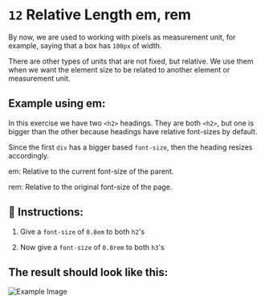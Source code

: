# `12` Relative Length em, rem

By now, we are used to working with pixels as measurement unit, for example, saying that a box has `100px` of width.

There are other types of units that are not fixed, but relative. We use them when we want the element size to be related to another element or measurement unit.

## Example using em:

In this exercise we have two `<h2>` headings. They are both `<h2>`, but one is bigger than the other because headings have relative font-sizes by default. 

Since the first `div` has a bigger based `font-size`, then the heading resizes accordingly.

em: Relative to the current font-size of the parent.

rem: Relative to the original font-size of the page.


## 📝 Instructions:

1. Give a `font-size` of `0.8em` to both `h2`'s

2. Now give a `font-size` of `0.8rem` to both `h3`'s


## The result should look like this:

![Example Image](../../.learn/assets/12-1.png?raw=true)


